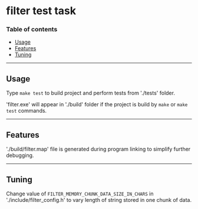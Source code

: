 # filter test task

### Table of contents
- [Usage](#usage)
- [Features](#features)
- [Tuning](#tuning)


---
## Usage

Type `make test` to build project and perform tests from './tests' folder.

'filter.exe' will appear in './build' folder if the project is build by `make` or `make test` commands.

---
## Features

'./build/filter.map' file is generated during program linking to simplify further debugging.

---
## Tuning

Change value of `FILTER_MEMORY_CHUNK_DATA_SIZE_IN_CHARS` in './include/filter_config.h' to vary length of string stored in one chunk of data.

